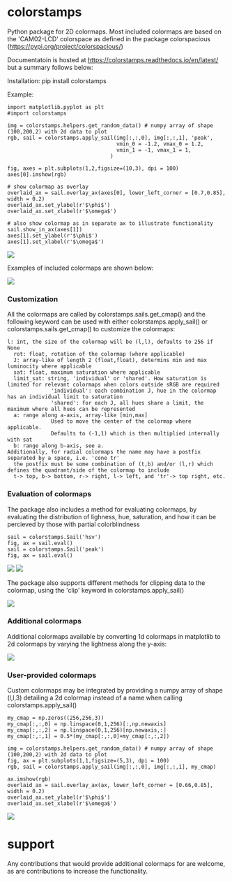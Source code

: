 # colorstamps

Python package for 2D colormaps. 
Most included colormaps are based on the 'CAM02-LCD' colorspace as defined in the package colorspacious (https://pypi.org/project/colorspacious/)

Documentatoin is hosted at https://colorstamps.readthedocs.io/en/latest/ but a summary follows below:


Installation:
pip install colorstamps

Example:
```
import matplotlib.pyplot as plt
#import colorstamps

img = colorstamps.helpers.get_random_data() # numpy array of shape (100,200,2) with 2d data to plot    
rgb, sail = colorstamps.apply_sail(img[:,:,0], img[:,:,1], 'peak',
                                   vmin_0 = -1.2, vmax_0 = 1.2,
                                   vmin_1 = -1, vmax_1 = 1,
                                 )

fig, axes = plt.subplots(1,2,figsize=(10,3), dpi = 100)    
axes[0].imshow(rgb)

# show colormap as overlay
overlaid_ax = sail.overlay_ax(axes[0], lower_left_corner = [0.7,0.85], width = 0.2)
overlaid_ax.set_ylabel(r'$\phi$')
overlaid_ax.set_xlabel(r'$\omega$')

# also show colormap as in separate ax to illustrate functionality
sail.show_in_ax(axes[1])
axes[1].set_ylabel(r'$\phi$')
axes[1].set_xlabel(r'$\omega$')
```


![](/images/example0.png?raw=true)

Examples of included colormaps are shown below:

![](/images/colormaps.png?raw=true)
### Customization
All the colormaps are called by colorstamps.sails.get_cmap() and the following keyword can be used with either colorstamps.apply_sail() or colorstamps.sails.get_cmap() to customize the colormaps:
```
l: int, the size of the colormap will be (l,l), defaults to 256 if None
  rot: float, rotation of the colormap (where applicable)
  J: array-like of length 2 (float,float), determins min and max luminocity where applicable
  sat: float, maximum saturation where applicable
  limit_sat: string, 'individual' or 'shared'. How saturation is limited for relevant colormaps when colors outside sRGB are required
              'individual': each combination J, hue in the colormap has an individual limit to saturation
              'shared': for each J, all hues share a limit, the maximum where all hues can be represented
  a: range along a-axis, array-like [min,max]
              Used to move the center of the colormap where applicable.
              Defaults to (-1,1) which is then multiplied internally with sat
  b: range along b-axis, see a.
Additionally, for radial colormaps the name may have a postfix separated by a space, i.e. 'cone tr'
  the postfix must be some combination of (t,b) and/or (l,r) which defines the quadrant/side of the colormap to include
  t-> top, b-> bottom, r-> right, l-> left, and 'tr'-> top right, etc.
```

### Evaluation of colormaps

The package also includes a method for evaluating colormaps, by evaluating the distribution of lighness, hue, saturation, 
and how it can be percieved by those with partial colorblindness
```
sail = colorstamps.Sail('hsv')
fig, ax = sail.eval()
sail = colorstamps.Sail('peak')
fig, ax = sail.eval()
```
![](/images/eval_hsv.png?raw=true)
![](/images/eval_peak.png?raw=true)

The package also supports different methods for clipping data to the colormap, using the 'clip' keyword in colorstamps.apply_sail()

![](/images/point_outside_colormap.png?raw=true)

### Additional colormaps

Additional colormaps available by converting 1d colormaps in matplotlib to 2d colormaps by varying the lightness along the y-axis:

![](/images/mpl_colormaps.png?raw=true)

### User-provided colormaps
Custom colormaps may be integrated by providing a numpy array of shape (l,l,3) detailing a 2d colormap instead of a name when calling  colorstamps.apply_sail()
```
my_cmap = np.zeros((256,256,3))
my_cmap[:,:,0] = np.linspace(0,1,256)[:,np.newaxis]
my_cmap[:,:,2] = np.linspace(0,1,256)[np.newaxis,:]
my_cmap[:,:,1] = 0.5*(my_cmap[:,:,0]+my_cmap[:,:,2])

img = colorstamps.helpers.get_random_data() # numpy array of shape (100,200,2) with 2d data to plot    
fig, ax = plt.subplots(1,1,figsize=(5,3), dpi = 100)    
rgb, sail = colorstamps.apply_sail(img[:,:,0], img[:,:,1], my_cmap)

ax.imshow(rgb)
overlaid_ax = sail.overlay_ax(ax, lower_left_corner = [0.66,0.85], width = 0.2)
overlaid_ax.set_ylabel(r'$\phi$')
overlaid_ax.set_xlabel(r'$\omega$')
```
![](/images/custom_cmap.png?raw=true)

# support
Any contributions that would provide additional colormaps for are welcome, as are contributions to increase the functionality.
